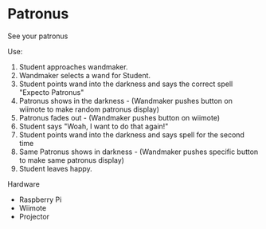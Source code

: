 Patronus
========

See your patronus

Use:
  1. Student approaches wandmaker.
  2. Wandmaker selects a wand for Student.
  3. Student points wand into the darkness and says the correct spell "Expecto Patronus"
  4. Patronus shows in the darkness - (Wandmaker pushes button on wiimote to make random patronus display)
  5. Patronus fades out - (Wandmaker pushes button on wiimote)
  6. Student says "Woah, I want to do that again!"
  7. Student points wand into the darkness and says spell for the second time
  8. Same Patronus shows in darkness - (Wandmaker pushes specific button to make same patronus display)
  9. Student leaves happy.

Hardware
* Raspberry Pi
* Wiimote
* Projector 
